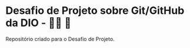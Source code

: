 # Desafio de Projeto sobre Git/GitHub da DIO - :woman_technologist: :rocket:
 Repositório criado para o Desafio de Projeto.
